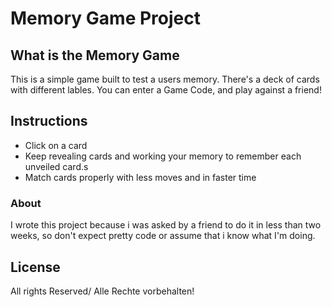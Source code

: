 # Memory Game Project

## What is the Memory Game
This is a simple game built to test a users memory. There's a deck of cards with different lables.
You can enter a Game Code, and play against a friend!


## Instructions
* Click on a card
* Keep revealing cards and working your memory to remember each unveiled card.s
* Match cards properly with less moves and in faster time

### About

I wrote this project because i was asked by a friend to do it in less than two weeks, so don't expect pretty code or assume that i know what I'm doing.

## License

All rights Reserved/ Alle Rechte vorbehalten!
